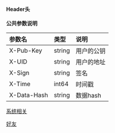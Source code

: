 
#### Header头

**公共参数说明**

| 参数名         | 类型     | 说明     |
|:------------|:-------|:-------|
| X-Pub-Key   | string | 用户的公钥  |
| X-UID       | string | 用户的地址  |
| X-Sign      | string | 签名     |
| X-Time      | int64  | 时间戳    |
| X-Data-Hash | string | 数据hash |


[系统相关](./system.md)

[好友](./friend.md)